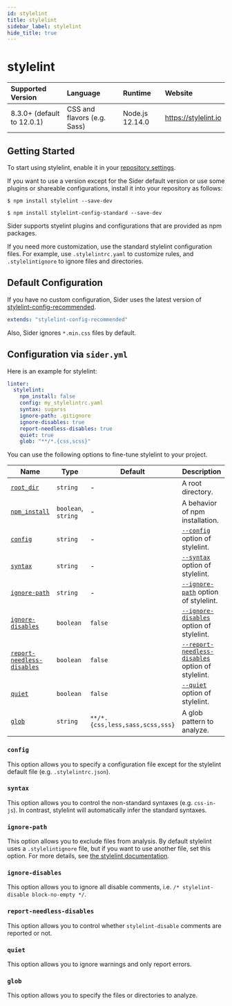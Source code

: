 ```yaml
---
id: stylelint
title: stylelint
sidebar_label: stylelint
hide_title: true
---
```


# stylelint

| Supported Version          | Language                    | Runtime         | Website              |
| :------------------------- | :-------------------------- | :-------------- | :------------------- |
| 8.3.0+ (default to 12.0.1) | CSS and flavors (e.g. Sass) | Node.js 12.14.0 | https://stylelint.io |

## Getting Started

To start using stylelint, enable it in your [repository settings](../../getting-started/repository-settings.md).

If you want to use a version except for the Sider default version or use some plugins or shareable configurations, install it into your repository as follows:

```shell
$ npm install stylelint --save-dev

$ npm install stylelint-config-standard --save-dev
```

Sider supports styelint plugins and configurations that are provided as npm packages.

If you need more customization, use the standard stylelint configuration files. For example, use `.stylelintrc.yaml` to customize rules, and `.stylelintignore` to ignore files and directories.

## Default Configuration

If you have no custom configuration, Sider uses the latest version of [stylelint-config-recommended](https://github.com/stylelint/stylelint-config-recommended).

```yaml
extends: "stylelint-config-recommended"
```

Also, Sider ignores `*.min.css` files by default.

## Configuration via `sider.yml`

Here is an example for stylelint:

```yaml
linter:
  stylelint:
    npm_install: false
    config: my_stylelintrc.yaml
    syntax: sugarss
    ignore-path: .gitignore
    ignore-disables: true
    report-needless-disables: true
    quiet: true
    glob: "**/*.{css,scss}"
```

You can use the following options to fine-tune stylelint to your project.

| Name                                                                              | Type                | Default                         | Description                                                                                                          |
| --------------------------------------------------------------------------------- | ------------------- | ------------------------------- | -------------------------------------------------------------------------------------------------------------------- |
| [`root_dir`](../../getting-started/custom-configuration.md#root_dir-option)       | `string`            | -                               | A root directory.                                                                                                    |
| [`npm_install`](../../getting-started/custom-configuration.md#npm_install-option) | `boolean`, `string` | -                               | A behavior of npm installation.                                                                                      |
| [`config`](#config)                                                               | `string`            | -                               | [`--config`](https://stylelint.io/user-guide/node-api#configfile) option of stylelint.                               |
| [`syntax`](#syntax)                                                               | `string`            | -                               | [`--syntax`](https://stylelint.io/user-guide/node-api#syntax) option of stylelint.                                   |
| [`ignore-path`](#ignore-path)                                                     | `string`            | -                               | [`--ignore-path`](https://stylelint.io/user-guide/node-api#ignorepath) option of stylelint.                          |
| [`ignore-disables`](#ignore-disables)                                             | `boolean`           | `false`                         | [`--ignore-disables`](https://stylelint.io/user-guide/node-api#ignoredisables) option of stylelint.                  |
| [`report-needless-disables`](#report-needless-disables)                           | `boolean`           | `false`                         | [`--report-needless-disables`](https://stylelint.io/user-guide/node-api#reportneedlessdisables) option of stylelint. |
| [`quiet`](#quiet)                                                                 | `boolean`           | `false`                         | [`--quiet`](https://stylelint.io/user-guide/node-api#quiet) option of stylelint.                                     |
| [`glob`](#glob)                                                                   | `string`            | `**/*.{css,less,sass,scss,sss}` | A glob pattern to analyze.                                                                                           |

### `config`

This option allows you to specify a configuration file except for the stylelint default file (e.g. `.stylelintrc.json`).

### `syntax`

This option allows you to control the non-standard syntaxes (e.g. `css-in-js`). In contrast, stylelint will automatically infer the standard syntaxes.

### `ignore-path`

This option allows you to exclude files from analysis. By default stylelint uses a `.stylelintignore` file, but if you want to use another file, set this option. For more details, see [the stylelint documentation](https://stylelint.io/user-guide/configuration#stylelintignore).

### `ignore-disables`

This option allows you to ignore all disable comments, i.e. `/* stylelint-disable block-no-empty */`.

### `report-needless-disables`

This option allows you to control whether `stylelint-disable` comments are reported or not.

### `quiet`

This option allows you to ignore warnings and only report errors.

### `glob`

This option allows you to specify the files or directories to analyze.

